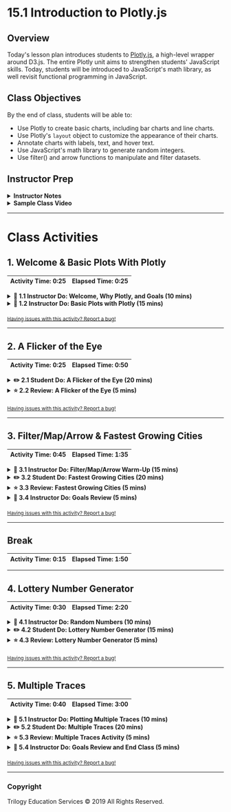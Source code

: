 # 15.1 Introduction to Plotly.js

## Overview

Today's lesson plan introduces students to [Plotly.js](https://plot.ly/javascript/), a high-level wrapper around D3.js. The entire Plotly unit aims to strengthen students' JavaScript skills. Today, students will be introduced to JavaScript's math library, as well revisit functional programming in JavaScript.

## Class Objectives

By the end of class, students will be able to:

* Use Plotly to create basic charts, including bar charts and line charts.
* Use Plotly's `layout` object to customize the appearance of their charts.
* Annotate charts with labels, text, and hover text.
* Use JavaScript's math library to generate random integers.
* Use filter() and arrow functions to manipulate and filter datasets.

## Instructor Prep

<details>
  <summary><strong>Instructor Notes</strong></summary>

* In this week's class, students will learn to create compelling data visualizations with Plotly.js.

* An equally important goal for this week is to solidify their understanding of JavaScript. Last week's classes taught the basics of JavaScript. This week will build on last week's content, and further your students' understanding of using JavaScript to manipulate data.

* The focus for today's lesson is therefore twofold: (1) to introduce basics of data visualization with Plotly, and (2) to continue to solidify your students' JavaScript skills.

* Plotly.js is not a difficult library for students to learn. An important priority for this week is therefore to reinforce the fundamentals of JavaScript, rather than to master the subtle details of Plotly. Encourage your students to first consult Plotly's user-friendly [documentation](https://plot.ly/javascript/) if questions arise.

* Some of the activities have optional components. Go through them if time allows. Otherwise, focus on the key elements of today's lesson discussed above.

* As a reminder these slideshows are for instructor use only - when distributing slides to students, please first export the slides to a PDF file. You may then distribute the PDF file through Slack.

* Please reference our [Student FAQ](../../../05-Instructor-Resources/README.md#unit-15-interactive-visualizations-and-dashboards) for answers to questions frequently asked by students of this program. If you have any recommendations for additional questions, feel free to log an issue or a pull request with your desired additions.

</details>

<details>
  <summary><strong>Sample Class Video</strong></summary>

* To watch an example class lecture, go here:
  [Class Video](https://codingbootcamp.hosted.panopto.com/Panopto/Pages/Viewer.aspx?id=b15a33ab-ce84-487f-9978-aa930185733c). Note that these videos may not reflect the most recent lesson plan.

</details>

- - -

# Class Activities

## 1. Welcome & Basic Plots With Plotly

| Activity Time:       0:25 |  Elapsed Time:      0:25  |
|---------------------------|---------------------------|

<details>
  <summary><strong>📣 1.1 Instructor Do: Welcome, Why Plotly, and Goals (10 mins)</strong></summary>

* Welcome students to class and open the [slideshow](https://docs.google.com/presentation/d/1Itu7Afxcya2bQpZ-Ko1hreMgCIN0E7V5y6E02_L7MAc/edit?ts=5cd309b4#slide=id.g480f0dd0a7_0_1809). Walk through the slides and be sure to cover the following points:

* Explain that the aim of this unit is to learn how to build interactive visualizations.

* Cover the following points in your discussion:

  * Data professionals not only need to analyze and draw conclusions based on data, but also visualize the data to allow their audience to draw the same conclusions. Interactivity helps with this.

  * A JavaScript visual library like Plotly offers attractive data visualizations that can be disseminated to a wide audience.

* Emphasize that this week will be an opportunity for students to strengthen their JavaScript skills.

  * Learning JavaScript is a journey filled with challenges, but completing that journey can be incredibly rewarding.

  * A data professional with a strong JavaScript background can be an extremely useful data storyteller by applying mechanisms for building interactivity to customer-facing visualizations.

* Slack out the following article that talks about the power of [interactive visualizations](https://www.forbes.com/sites/benkerschberg/2014/04/30/five-key-properties-of-interactive-data-visualization/).

* Slack out the [Student Guide](../StudentGuide.md) for students to reference as they progress through the week's activities.

* Walk through today's Learning Outcomes and Class Objectives.

* Finally, send the link to [Quandl](https://docs.quandl.com/docs#section-authentication) to students, and inform that they will need to obtain a Quandl API key. We will not be using Quandl today, but students will need an API during day 2.

</details>

<details>
  <summary><strong>📣 1.2 Instructor Do: Basic Plots with Plotly (15 mins)</strong></summary>

* **File:** [Activities/01-Ins_Basic_Plots/Solved](Activities/01-Ins_Basic_Plots/Solved)

* In this activity, you will demonstrate the basic plots possible with the Plotly library.

* Open `index.html` in your browser:

  ![Images/bar1.png](Images/bar1.png)

  * This is a bar chart plotting various types of drinks against the percentages of drinks ordered at a bar.

* Now open `plots.js`:

  ![Images/bar2.png](Images/bar2.png)

* Explain that in Plotly, the term `trace` refers to an object that contains (1) data to be plotted, and (2) specifications for plotting.

* Ask the class what `trace1` consists of:

  * Data for the x-axis: labels for each drink, presented as a key-value pair of `x` and an array of drinks.

  * Data for the y-axis, again organized as a key-value pair.

  * A specification for the type of the chart.

* Point out that in `var data = [trace1];`, `trace1` is enclosed in an array.

  * Including multiple traces in the array will allow visualizing multiple traces in the same chart, as we will see later.

* Then point out that in the last line of the script, we use the `Plotly.newPlot()` method to plot our chart. It takes three arguments:

  * The first, `"plot"`, refers to the `id` of the `div` where the plot will be displayed.

  ![Images/bar3.png](Images/bar3.png)

  * The second argument, `data`, refers to the trace.

  * The last argument, `layout`, is optional and refers in this case to the title displayed in the chart.

* Next, comment out the code from Part 1 and uncomment the code from Part 2 in `plots.js`. Reload `index.html`. Bring to students' attention that we've now added labels for x- and y-axes.

  ![Images/bar4.png](Images/bar4.png)

* Open the JavaScript code and explain that we have simply added `xaxis` and `yaxis` specifications to the `layout` object:

  ![Images/bar5.png](Images/bar5.png)

* Next, comment out the code from Part 2 and uncomment the code from Part 3. Load `index.html` again:

  ![Images/bar6.png](Images/bar6.png)

* Open the code file and explain that in the code, the only change to take place was the `type: "line"`, in contrast to `type: "bar"` from the bar chart.

  ![Images/bar7.png](Images/bar7.png)

#### Optional

* Next, ask the class whether we can change the specification to `type: "pie"` to create a pie chart. (The answer is no; doing so will lead to a blank chart.)

* Uncomment the code in Part 5 and reload the page. We get a pie chart!

  ![Images/bar8.png](Images/bar8.png)

* Slack out the link to the [pie chart documentation](https://plot.ly/javascript/pie-charts/) and ask the class how they might fix the broken pie chart.

* Show the code to the class:

  ![Images/bar9.png](Images/bar9.png)

  * In `trace1`, instead of `x` and `y`, we use the keys `labels` and `values`.

  * We also specify the type of chart as `'pie'`.

* Answer any questions before moving on.

</details>

<sub>[Having issues with this activity? Report a bug!](https://bit.ly/34fTEmL)</sub>

- - -
  
## 2. A Flicker of the Eye

| Activity Time:       0:25 |  Elapsed Time:      0:50  |
|---------------------------|---------------------------|

<details>
  <summary><strong>✏️ 2.1 Student Do: A Flicker of the Eye (20 mins)</strong></summary>

* **Files:**

  * [Activities/02-Stu_First_Chart/README.md](Activities/02-Stu_First_Chart/README.md)
  * [Activities/02-Stu_First_Chart/Unsolved](Activities/02-Stu_First_Chart/Unsolved)

* In this activity, students will create a Plotly bar chart that shows the relationship between eye color and the frequency of eye flickers.

</details>

<details>
  <summary><strong>⭐ 2.2 Review: A Flicker of the Eye (5 mins)</strong></summary>

* **File**: [Activities/02-Stu_First_Chart/Solved/plots.js](Activities/02-Stu_First_Chart/Solved/plots.js)

* Open [Activities/02-Stu_First_Chart/Solved/plots.js](Activities/02-Stu_First_Chart/Solved/plots.js). Provide a quick overview of the activity:

  * Much of the activity is straightforward, with one quirk: we have multiple data points for each eye color, but Plotly does not plot them all. It plots the aggregate of them, but only includes the last value listed for each eye color in the hover label.

  * For example, for "Brown," the final flicker value listed in the CSV file is 24.5.

* Explain that a more meaningful approach to plotting may be to take the average of each eye color.

* Using the [slideshow](https://docs.google.com/presentation/d/1Itu7Afxcya2bQpZ-Ko1hreMgCIN0E7V5y6E02_L7MAc/edit?ts=5cd309b4#slide=id.g59dd8002d5_0_121), remind the class that we have just learned the basics of creating plots in Plotly. (Slide 9)

</details>

<sub>[Having issues with this activity? Report a bug!](https://bit.ly/2UNYGnw)</sub>

- - -
  
## 3. Filter/Map/Arrow & Fastest Growing Cities

| Activity Time:       0:45 |  Elapsed Time:      1:35  |
|---------------------------|---------------------------|

<details>
  <summary><strong>📣 3.1 Instructor Do: Filter/Map/Arrow Warm-Up (15 mins)</strong></summary>

* **Files:**

  * [Activities/03-Evr_Filter_Warmup/Solved/data.js](Activities/03-Evr_Filter_Warmup/Solved/data.js)

  * [Activities/03-Evr_Filter_Warmup/Solved/index.html](Activities/03-Evr_Filter_Warmup/Solved/index.html)

  * [Activities/03-Evr_Filter_Warmup/Solved/plot.js](Activities/03-Evr_Filter_Warmup/Solved/plot.js)

* Provide an overview of the activity: This activity is a review and application of `.filter()`, `.map()` and arrow functions to create a bar chart with Plotly.

* In the `data.js` file, show that the `topMovies` array has 10 objects.

* Open `index.html` in a browser and show that there are fewer than 10 bars in the bar chart. When we filter the `topMovies` based on `imdbRating` that is greater than 8.9, only 4 of the top 10 movies are displayed.

  ![Images/filteredMovies_bar.png](Images/filteredMovies_bar.png)

* In the `plots.js` file, review the `.filter()` method. Explain that it is used to create a custom filtering function that returns the movies with an IMDb rating higher than 8.9.

    ```js
    function filterMovieRatings(movie) {
    return movie.imdbRating > 8.9;
    }
    var filteredMovies = topMovies.filter(filterMovieRatings);
    ```

* Next, review the `.map()` method, which can be used to create new arrays. The `map()` method creates new arrays from the `title` and `metascore` properties of each object in the filtered dataset.

  ``` js
  var titles = filteredMovies.map(movies =>  movies.title);

  var ratings = filteredMovies.map(movies => movies.metascore);
  ```
* Walk through the `var trace` object.

  * We assign the `titles` array to the x-axis and the `ratings` array to the y-axis.

  * We specify the type of chart as a bar plot with `type: "bar"`.

* Remind students that:

  * `var data = [trace];` is an array.

  * `var layout` defines the plot layout.

  * `Plotly.newPlot()` is used to plot the chart, which takes the arguments.

  * `"bar-plot"` refers to the `id` of the `div` where the plot will be displayed.

  * `data` refers to the trace.

  * `layout` refers to the title and axes titles displayed in the chart.

  ![Images/movies_trace.png](Images/movies_trace.png)

* Answer any questions before moving on.

</details>

<details>
  <summary><strong>✏️ 3.2 Student Do: Fastest Growing Cities (20 mins)</strong></summary>

* **Files:**

  * [Activities/04-Stu_Filter_Warmup/README.md](Activities/04-Stu_Filter_Warmup/README.md)

  * [Activities/04-Stu_Filter_Warmup/Unsolved/plot.js](Activities/04-Stu_Filter_Warmup/Unsolved/plot.js)

  * [Activities/Stu_Filter_Warmup/Unsolved/data.js](Activities/04-Stu_Filter_Warmup/Unsolved/data.js)

* In this activity, students will use functional programming techniques to create plots for cities with the fastest population growth.

</details>

<details>
  <summary><strong>⭐ 3.3 Review: Fastest Growing Cities (5 mins)</strong></summary>

* **File:** [Activities/04-Stu_Filter_Warmup/Solved/plot.js](Activities/04-Stu_Filter_Warmup/Solved/plot.js)

* Explain to students that this was a somewhat challenging activity, as it requires using functional programming techniques.

* Open the [solution](Activities/04-Stu_Filter_Warmup/Solved/plot.js).

* Explain that the `filterCities` function is used to filter values greater than `15000`:

    ![Images/filteredCities.png](Images/filteredCities.png)

* Explain that `map` is used with an arrow function to return the city and population for all of the filtered cities.

    ![Images/cities_map.png](Images/cities_map.png)

    ![Images/population_map.png](Images/population_map.png)

  * `city => city.City` is a shortcut to `function(city) {return city.City;}`

  * `city => city.population` is a shortcut to `function(city) {return city.population;}`

* Next, explain how `trace` is structured:

    ``` js
    var trace = {
      x: cities,
      y: population,
      type: "bar"
    };
    ```

  * `x` becomes the cities array of `city.City` values, and `y` becomes the population array of `city.population` values.

  * The type of chart is specified with `type: "bar"`.

* The rest of the code should be familiar to students, but answer any questions before moving on.

    ![Images/cities_trace.png](Images/cities_trace.png)

* If time permits, go over the bonus question and explain the following:

  * Using `parseInt()` we can create two arrays, one that has the 2016 population and one that has the increase in population for each of the filtered cities.

    ``` js
    var pop2016 = filteredCities.map(city => (parseInt(city.population) - parseInt(city.Increase_from_2016)));

    var increase = filteredCities.map(city => parseInt(city.Increase_from_2016));
    ```

  * Next, we create an empty list that will hold the population rate.

    ``` js
    pop_rate = [];
    ```

  * Then we create a for loop to iterate through the two arrays, calculate the *rate* of population increase for each city, and add it to the list while in the loop.

    ``` js

    for (i=j= 0; i < pop2016.length && j < increase.length; i++, j++) {

      {var rate = (parseInt(increase[j])/parseInt(pop2016[i])) * 100
      pop_rate.push(rate);
      }
    }
    ```

  * In `trace2`, the `x` becomes the `cities` array, and the `y` becomes the population rate, `pop_rate`, and we specify the type of chart, `type: "bar"`.

    ``` js
    var trace2 = {
      x: cities,
      y: pop_rate,
      type: "bar"
    };
    ```

  * The rest of the code should be familiar to students.

    ![Images/pop_rate.png](Images/pop_rate.png)

  * Finally, we add the `pop_rate_desc` to the `y` in `trace2` to graph the population rate in descending order.

    ![Images/pop_rate_desc.png](Images/pop_rate_desc.png)

* Answer any questions before moving on.

</details>

<details>
  <summary><strong>📣 3.4 Instructor Do: Goals Review (5 mins)</strong></summary>

* Open the [slideshow](https://docs.google.com/presentation/d/1Itu7Afxcya2bQpZ-Ko1hreMgCIN0E7V5y6E02_L7MAc/edit?ts=5cd309b4#slide=id.g59dd8002d5_0_133) and go over what we have accomplished so far (Slide 10):

  * Learned how to create basic plots in Plotly.

  * Learned how to use a functional programming technique (`filter()`) to render charts in Plotly.

* Take this time to clear up any questions that students may have.

</details>

<sub>[Having issues with this activity? Report a bug!](https://bit.ly/39RbOfU)</sub>

- - -

## Break

| Activity Time:       0:15 |  Elapsed Time:      1:50  |
|---------------------------|---------------------------|

- - -

## 4. Lottery Number Generator

| Activity Time:       0:30 |  Elapsed Time:      2:20  |
|---------------------------|---------------------------|

<details>
  <summary><strong>📣 4.1 Instructor Do: Random Numbers (10 mins)</strong></summary>

* **File:** [Activities/05-Ins_Math_Random/Solved/math.js](Activities/05-Ins_Math_Random/Solved/math.js)

* In this section, students will learn about using the [Math library](https://developer.mozilla.org/en-US/docs/Web/JavaScript/Reference/Global_Objects/Math) to perform mathematical operations.

* Open the console in Chrome and type `Math`. Show students the many properties and methods that the `Math` library uses.

  * `Math.random()` is used to generate a random number between 0 and 1 (inclusive of 0, but not 1).

  * Decimal numbers can be rounded to the nearest whole number using `Math.round()`.

  * `Math.floor()` can be used to round down to the nearest whole integer.

  * `floor` and `round` can be combined with `Math.random()` to generate random whole numbers.

  * A random number can be scaled by a constant to create whole numbers larger than 1.

</details>

<details>
  <summary><strong>✏️ 4.2 Student Do: Lottery Number Generator (15 mins)</strong></summary>

* **Files:**

  * [Activities/06-Stu_Random_Number_Gen/README.md](Activities/06-Stu_Random_Number_Gen/README.md)

  * [Activities/06-Stu_Random_Number_Gen/Unsolved/math.js](Activities/06-Stu_Random_Number_Gen/Unsolved/math.js)

* In this activity, students will use the JavaScript `Math` library to manipulate numbers and mathematical operations.

</details>

<details>
  <summary><strong>⭐ 4.3 Review: Lottery Number Generator (5 mins)</strong></summary>

* **File:** [Activities/06-Stu_Random_Number_Gen/Solved/math.js](Activities/06-Stu_Random_Number_Gen/Solved/math.js)

* Open the code:

  ```js
  var powerBallNumbers = [];

  for (var i = 0; i < 5; i++) {
   powerBallNumbers.push(Math.floor(((Math.random() * 59) + 1));
  }

  powerBallNumbers.push(Math.floor(((Math.random() * 35) + 1));
  ```

* Highlight the following points:

  * A for loop is used to generate 5 random numbers.

  * The for loop iterates through a range from 0 to 5 and calls the `Math.random()` function.

  * `Math.random()` is multipled by 58 and then plus 1 to scale the random number up to 59.

  * Finally, `Math.floor()` is used to round the number down to the nearest whole integer.

  * For the bonus, a 6th number between 1 and 35 is added to the `powerBallNumbers` array by scaling `Math.random()` by 34 and then plus 1.

* Open the [slideshow](https://docs.google.com/presentation/d/1Itu7Afxcya2bQpZ-Ko1hreMgCIN0E7V5y6E02_L7MAc/edit?ts=5cd309b4#slide=id.g59dd8002d5_0_145) and remind the class that we have learned how to use JavaScript's `Math` library. (Slide 11)

* Answer any questions before moving on.

</details>

<sub>[Having issues with this activity? Report a bug!](https://bit.ly/2xRLgOj)</sub>

- - -
  
## 5. Multiple Traces

| Activity Time:       0:40 |  Elapsed Time:      3:00  |
|---------------------------|---------------------------|

<details>
  <summary><strong>📣 5.1 Instructor Do: Plotting Multiple Traces (10 mins)</strong></summary>

* **File:** [Activities/07-Ins_Multi_Trace/Solved/index.html](Activities/07-Ins_Multi_Trace/Solved/index.html)

* This section is a quick demonstration of adding multiple traces to a Plotly chart.

* Open [Activities/07-Ins_Multi_Trace/Solved/index.html](Activities/07-Ins_Multi_Trace/Solved/index.html) in your browser:

  ![Images/multitrace1.png](Images/multitrace1.png)

* Explain that there are two line plots of randomly generated numbers. (Because they're generated randomly, the numbers may differ from those in this screenshot).

* Open [Activities/07-Ins_Multi_Trace/Solved/plots.js](Activities/07-Ins_Multi_Trace/Solved/plots.js). If time allows, discuss the random generator function:

  ```js
  function randomNumbersBetween0and9(n) {
    var randomNumberArray = [];
    for (var i = 0; i < n; i++) {
      var randomNumber = Math.floor(Math.random() * 10);
      randomNumberArray.push(randomNumber);
    }
    return randomNumberArray;
  }
  ```

  * The function takes as its argument a number `n` that will determine the size of the array.

  * First, an empty array is created.

  * During each iteration of a for loop, a random number between 0 and 1, inclusive, is generated and rounded down to the nearest integer with `Math.floor()`. Then it is multiplied by 10 to result in random integers between 0 and 10. This number then appends to the array of random numbers.

* Walk through the rest of the code:

  ![Images/multitrace3.png](Images/multitrace3.png)

  * Each of the two traces plots 5 randomly generated integers against the same x-axis, an array.

  * Both `trace1` and `trace2` are assigned to an array called `data` and charted as a scatterplot.

  * In the last line of the code, we see two arguments: `"plot"` and `data`. A possible third argument would have been used to specify the layout but is omitted. The layout, therefore, follows Plotly's default settings.

</details>

<details>
  <summary><strong>✏️ 5.2 Student Do: Multiple Traces (20 mins)</strong></summary>

* **Files**

  * [Activities/08-Stu_Multi_Trace/Unsolved](Activities/08-Stu_Multi_Trace/Unsolved)

  * [Activities/08-Stu_Multi_Trace/README.md](Activities/08-Stu_Multi_Trace/README.md)

* In this activity, students will use functional programming techniques to create a Plotly chart with multiple traces.

</details>

<details>
  <summary><strong>⭐ 5.3 Review: Multiple Traces Activity (5 mins)
</strong></summary>

* **Files:**

  * [Activities/08-Stu_Multi_Trace/Solved/plots.js](Activities/08-Stu_Multi_Trace/Solved/plots.js)

  * [Activities/08-Stu_Multi_Trace/Solved/index.html](Activities/08-Stu_Multi_Trace/Solved/index.html)

* Open the [solution](Activities/08-Stu_Multi_Trace/Solved/plots.js). Explain that this was a fairly challenging activity, as it requires using functional programming techniques.

* Explain that for the first trace, which deals with Greek gods, defining the x-axis points can be accomplished by using `map()` to return the `pair` value from the dataset.

  ![Images/grecoroman1.png](Images/grecoroman1.png)

  * Here, `row => row.pair` is essentially a shortcut for writing `function (row) {return row.pair;}`.

  * `map()` is used to transform each row in the dataset to its `pair` attribute.

  * `x` becomes an array of `row.pair` values.

* Explain that the second trace deals with Roman gods. Everything here is analogous to trace 1:

  ![Images/grecoroman3.png](Images/grecoroman3.png)

* Answer any questions before moving on.

</details>

<details>
  <summary><strong>📣 5.4 Instructor Do: Goals Review and End Class (5 mins)</strong></summary>

* Open the [slideshow](https://docs.google.com/presentation/d/1Itu7Afxcya2bQpZ-Ko1hreMgCIN0E7V5y6E02_L7MAc/edit?ts=5cd309b4#slide=id.g59dd8002d5_0_157) to review today's goals. (Slide 12)

* Remind students that we learned to use another functional programming technique, `map()`, in rendering multiple plots in Plotly.

* Use this time to answer questions and clear up any sources of confusion for students before ending class.

</details>

<sub>[Having issues with this activity? Report a bug!](https://bit.ly/39MCbUc)</sub>

- - -

### Copyright

Trilogy Education Services © 2019 All Rights Reserved.
